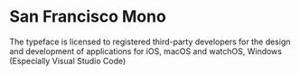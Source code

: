 # San Francisco Mono

The typeface is licensed to registered third-party developers for the design and development of applications for iOS, macOS and watchOS, Windows (Especially Visual Studio Code)


